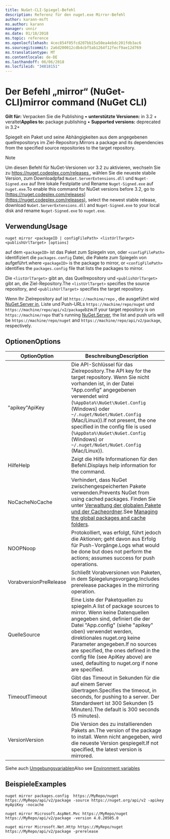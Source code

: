 ```yaml
---
title: NuGet-CLI-Spiegel-Befehl
description: Referenz für den nuget.exe Mirror-Befehl
author: karann-msft
ms.author: karann
manager: unnir
ms.date: 01/18/2018
ms.topic: reference
ms.openlocfilehash: 4cec854f05fcd207bb15a50ea4ebdc201fdb3ac6
ms.sourcegitcommit: 2a6d200012cdb4cbf5ab1264f12fecf9ae12d769
ms.translationtype: MT
ms.contentlocale: de-DE
ms.lasthandoff: 06/06/2018
ms.locfileid: "34818151"
---
```

# <a name="mirror-command-nuget-cli"></a><span data-ttu-id="47928-103">Der Befehl „mirror“ (NuGet-CLI)</span><span class="sxs-lookup"><span data-stu-id="47928-103">mirror command (NuGet CLI)</span></span>

<span data-ttu-id="47928-104">**Gilt für:** Verpacken Sie die Publishing &bullet; **unterstützte Versionen:** in 3.2 + veraltet</span><span class="sxs-lookup"><span data-stu-id="47928-104">**Applies to:** package publishing &bullet; **Supported versions:** deprecated in 3.2+</span></span>

<span data-ttu-id="47928-105">Spiegelt ein Paket und seine Abhängigkeiten aus dem angegebenen quellrepositorys im Ziel-Repository.</span><span class="sxs-lookup"><span data-stu-id="47928-105">Mirrors a package and its dependencies from the specified source repositories to the target repository.</span></span>

> [!NOTE]
> <span data-ttu-id="47928-106">Um diesen Befehl für NuGet-Versionen vor 3.2 zu aktivieren, wechseln Sie zu [ https://nuget.codeplex.com/releases ](https://nuget.codeplex.com/releases), wählen Sie die neueste stabile Version, zum Downloadpfad `NuGet.ServerExtensions.dll` und `Nuget-Signed.exe` auf Ihre lokale Festplatte und Rename `Nuget-Signed.exe` auf `nuget.exe`.</span><span class="sxs-lookup"><span data-stu-id="47928-106">To enable this command for NuGet versions before 3.2, go to [https://nuget.codeplex.com/releases](https://nuget.codeplex.com/releases), select the newest stable release, download `NuGet.ServerExtensions.dll` and `Nuget-Signed.exe` to your local disk and rename `Nuget-Signed.exe` to `nuget.exe`.</span></span>

## <a name="usage"></a><span data-ttu-id="47928-107">Verwendung</span><span class="sxs-lookup"><span data-stu-id="47928-107">Usage</span></span>

```cli
nuget mirror <packageID | configFilePath> <listUrlTarget> <publishUrlTarget> [options]
```

<span data-ttu-id="47928-108">auf dem `<packageID>` ist das Paket zum Spiegeln von, oder `<configFilePath>` identifiziert die `packages.config` Datei, die Pakete zum Spiegeln von aufgeführt.</span><span class="sxs-lookup"><span data-stu-id="47928-108">where `<packageID>` is the package to mirror, or `<configFilePath>` identifies the `packages.config` file that lists the packages to mirror.</span></span>

<span data-ttu-id="47928-109">Die `<listUrlTarget>` gibt an, das Quellrepository und `<publishUrlTarget>` gibt an, die Ziel-Repository.</span><span class="sxs-lookup"><span data-stu-id="47928-109">The `<listUrlTarget>` specifies the source repository, and `<publishUrlTarget>` specifies the target repository.</span></span>

<span data-ttu-id="47928-110">Wenn Ihr Zielrepository auf ist `https://machine/repo` , die ausgeführt wird [NuGet.Server in](../hosting-packages/nuget-server.md), Liste und Push-URLs `https://machine/repo/nuget` und `https://machine/repo/api/v2/package`bzw.</span><span class="sxs-lookup"><span data-stu-id="47928-110">If your target repository is on `https://machine/repo` that's running [NuGet.Server](../hosting-packages/nuget-server.md), the list and push urls will be `https://machine/repo/nuget` and `https://machine/repo/api/v2/package`, respectively.</span></span>

## <a name="options"></a><span data-ttu-id="47928-111">Optionen</span><span class="sxs-lookup"><span data-stu-id="47928-111">Options</span></span>

| <span data-ttu-id="47928-112">Option</span><span class="sxs-lookup"><span data-stu-id="47928-112">Option</span></span> | <span data-ttu-id="47928-113">Beschreibung</span><span class="sxs-lookup"><span data-stu-id="47928-113">Description</span></span> |
| --- | --- |
| <span data-ttu-id="47928-114">"apikey"</span><span class="sxs-lookup"><span data-stu-id="47928-114">ApiKey</span></span> | <span data-ttu-id="47928-115">Die API-Schlüssel für das Zielrepository.</span><span class="sxs-lookup"><span data-stu-id="47928-115">The API key for the target repository.</span></span> <span data-ttu-id="47928-116">Wenn Sie nicht vorhanden ist, in der Datei "App.config" angegebenen verwendet wird (`%AppData%\NuGet\NuGet.Config` (Windows) oder `~/.nuget/NuGet/NuGet.Config` (Mac/Linux)).</span><span class="sxs-lookup"><span data-stu-id="47928-116">If not present,  the one specified in the config file is used (`%AppData%\NuGet\NuGet.Config` (Windows) or `~/.nuget/NuGet/NuGet.Config` (Mac/Linux)).</span></span> |
| <span data-ttu-id="47928-117">Hilfe</span><span class="sxs-lookup"><span data-stu-id="47928-117">Help</span></span> | <span data-ttu-id="47928-118">Zeigt die Hilfe Informationen für den Befehl.</span><span class="sxs-lookup"><span data-stu-id="47928-118">Displays help information for the command.</span></span> |
| <span data-ttu-id="47928-119">NoCache</span><span class="sxs-lookup"><span data-stu-id="47928-119">NoCache</span></span> | <span data-ttu-id="47928-120">Verhindert, dass NuGet zwischengespeicherten Pakete verwenden.</span><span class="sxs-lookup"><span data-stu-id="47928-120">Prevents NuGet from using cached packages.</span></span> <span data-ttu-id="47928-121">Finden Sie unter [Verwaltung der globalen Pakete und der Cacheordner](../consume-packages/managing-the-global-packages-and-cache-folders.md).</span><span class="sxs-lookup"><span data-stu-id="47928-121">See [Managing the global packages and cache folders](../consume-packages/managing-the-global-packages-and-cache-folders.md).</span></span> |
| <span data-ttu-id="47928-122">NOOP</span><span class="sxs-lookup"><span data-stu-id="47928-122">Noop</span></span> | <span data-ttu-id="47928-123">Protokolliert, was erfolgt, führt jedoch die Aktionen; geht davon aus Erfolg für Push-Vorgänge.</span><span class="sxs-lookup"><span data-stu-id="47928-123">Logs what would be done but does not perform the actions; assumes success for push operations.</span></span> |
| <span data-ttu-id="47928-124">Vorabversion</span><span class="sxs-lookup"><span data-stu-id="47928-124">PreRelease</span></span> | <span data-ttu-id="47928-125">Schließt Vorabversionen von Paketen, in dem Spiegelungsvorgang.</span><span class="sxs-lookup"><span data-stu-id="47928-125">Includes prerelease packages in the mirroring operation.</span></span> |
| <span data-ttu-id="47928-126">Quelle</span><span class="sxs-lookup"><span data-stu-id="47928-126">Source</span></span> | <span data-ttu-id="47928-127">Eine Liste der Paketquellen zu spiegeln.</span><span class="sxs-lookup"><span data-stu-id="47928-127">A list of package sources to mirror.</span></span> <span data-ttu-id="47928-128">Wenn keine Datenquellen angegeben sind, definiert die der Datei "App.config" (siehe "apikey" oben) verwendet werden, direktionales nuget.org keine Parameter angegeben.</span><span class="sxs-lookup"><span data-stu-id="47928-128">If no sources are specified, the ones defined in the config file (see ApiKey above) are used, defaulting to nuget.org if none are specified.</span></span> |
| <span data-ttu-id="47928-129">Timeout</span><span class="sxs-lookup"><span data-stu-id="47928-129">Timeout</span></span> | <span data-ttu-id="47928-130">Gibt das Timeout in Sekunden für die auf einem Server übertragen.</span><span class="sxs-lookup"><span data-stu-id="47928-130">Specifies the timeout, in seconds, for pushing to a server.</span></span> <span data-ttu-id="47928-131">Der Standardwert ist 300 Sekunden (5 Minuten).</span><span class="sxs-lookup"><span data-stu-id="47928-131">The default is 300 seconds (5 minutes).</span></span> |
| <span data-ttu-id="47928-132">Version</span><span class="sxs-lookup"><span data-stu-id="47928-132">Version</span></span> | <span data-ttu-id="47928-133">Die Version des zu installierenden Pakets an.</span><span class="sxs-lookup"><span data-stu-id="47928-133">The version of the package to install.</span></span> <span data-ttu-id="47928-134">Wenn nicht angegeben, wird die neueste Version gespiegelt.</span><span class="sxs-lookup"><span data-stu-id="47928-134">If not specified, the latest version is mirrored.</span></span> |

<span data-ttu-id="47928-135">Siehe auch [Umgebungsvariablen](cli-ref-environment-variables.md)</span><span class="sxs-lookup"><span data-stu-id="47928-135">Also see [Environment variables](cli-ref-environment-variables.md)</span></span>

## <a name="examples"></a><span data-ttu-id="47928-136">Beispiele</span><span class="sxs-lookup"><span data-stu-id="47928-136">Examples</span></span>

```cli
nuget mirror packages.config  https://MyRepo/nuget https://MyRepo/api/v2/package -source https://nuget.org/api/v2 -apikey myApiKey -nocache

nuget mirror Microsoft.AspNet.Mvc https://MyRepo/nuget https://MyRepo/api/v2/package -version 4.0.20505.0

nuget mirror Microsoft.Net.Http https://MyRepo/nuget https://MyRepo/api/v2/package -prerelease
```
